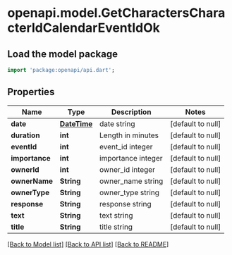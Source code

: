 # openapi.model.GetCharactersCharacterIdCalendarEventIdOk

## Load the model package
```dart
import 'package:openapi/api.dart';
```

## Properties
Name | Type | Description | Notes
------------ | ------------- | ------------- | -------------
**date** | [**DateTime**](DateTime.md) | date string | [default to null]
**duration** | **int** | Length in minutes | [default to null]
**eventId** | **int** | event_id integer | [default to null]
**importance** | **int** | importance integer | [default to null]
**ownerId** | **int** | owner_id integer | [default to null]
**ownerName** | **String** | owner_name string | [default to null]
**ownerType** | **String** | owner_type string | [default to null]
**response** | **String** | response string | [default to null]
**text** | **String** | text string | [default to null]
**title** | **String** | title string | [default to null]

[[Back to Model list]](../README.md#documentation-for-models) [[Back to API list]](../README.md#documentation-for-api-endpoints) [[Back to README]](../README.md)


